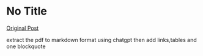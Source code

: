 # No Title

[Original Post](https://discourse.onlinedegree.iitm.ac.in/t/165959/265)

<p>extract the pdf to markdown format using chatgpt then add links,tables and one blockquote</p>